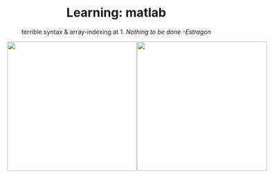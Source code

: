 <div align="center">

# Learning: matlab
terrible syntax & array-indexing at 1. _Nothing to be done -Estragon_

<div style="display:flex;justify-content:space-evenly;flex:flex-grow;flex-grow:2" >

   <img src="https://user-images.githubusercontent.com/55017307/102819315-898fdf80-43d3-11eb-99b3-215ba882fb3b.jpg" width="300"/>
   
<img src="https://user-images.githubusercontent.com/55017307/102819319-8ac10c80-43d3-11eb-84a3-72ee7d2feab7.jpg" width="300"/>

</div>

</div>
